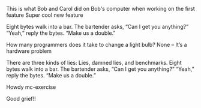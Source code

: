 This is what Bob and Carol did on Bob's computer when working on the first feature
Super cool new feature

Eight bytes walk into a bar.  The bartender asks, “Can I get you anything?”
“Yeah,” reply the bytes.  “Make us a double.”

How many programmers does it take to change a light bulb?
None – It’s a hardware problem

There are three kinds of lies: Lies, damned lies, and benchmarks.
Eight bytes walk into a bar. The bartender asks, “Can I get you anything?”
“Yeah,” reply the bytes. “Make us a double.”

Howdy mc-exercise

Good grief!!
